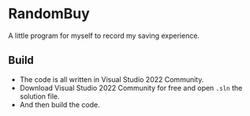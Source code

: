# RandomBuy

A little program for myself to record my saving experience.

## Build

- The code is all written in Visual Studio 2022 Community. 
- Download Visual Studio 2022 Community for free and open ```.sln``` the solution file. 
- And then build the code.

